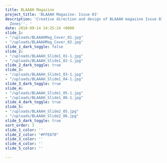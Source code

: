 ```yaml
---
title: BLAAAH Magazine
project_title: 'BLAAAH Magazine: Issue 03'
description: 'Creative direction and design of BLAAAH magazine Issue 03 titled ''Discovery
  Zones''. '
date: 2018-09-14 14:25:24 +0000
slide_1:
- "/uploads/BLAAAHMag_Cover_01.jpg"
- "/uploads/BLAAAHMag_Cover_02.jpg"
slide_1_dark_toggle: false
slide_2:
- "/uploads/BLAAAH_Slide1_01-1.jpg"
- "/uploads/BLAAAH_Slide1_02-1.jpg"
slide_2_dark_toggle: true
slide_3:
- "/uploads/BLAAAH_Slide1_03-1.jpg"
- "/uploads/BLAAAH_Slide1_04-1.jpg"
slide_3_dark_toggle: true
slide_4:
- "/uploads/BLAAAH_Slide1_05-1.jpg"
- "/uploads/BLAAAH_Slide1_06-1.jpg"
slide_4_dark_toggle: true
slide_5:
- "/uploads/BLAAAH_Slide2_05.jpg"
- "/uploads/BLAAAH_Slide2_06.jpg"
slide_5_dark_toggle: true
sort_order: 3
slide_1_color: ''
slide_2_color: "#FFE670"
slide_3_color: ''
slide_4_color: ''
slide_5_color: ''

---
```

